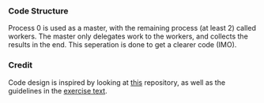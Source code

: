 ### Code Structure

Process 0 is used as a master, with the remaining process (at least 2) called workers. The master
only delegates work to the workers, and collects the results in the end. This seperation is done
to get a clearer code (IMO).

### Credit
Code design is inspired by looking at [this](https://github.com/jvbrink/coursework/tree/master/INF3380/oblig1) repository,
as well as the guidelines in the [exercise text](../exercise_text.pdf).

